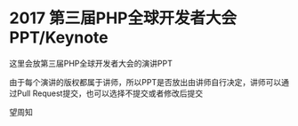 # 2017 第三届PHP全球开发者大会PPT/Keynote

这里会放第三届PHP全球开发者大会的演讲PPT

由于每个演讲的版权都属于讲师，所以PPT是否放出由讲师自行决定，讲师可以通过Pull Request提交，也可以选择不提交或者修改后提交

望周知
